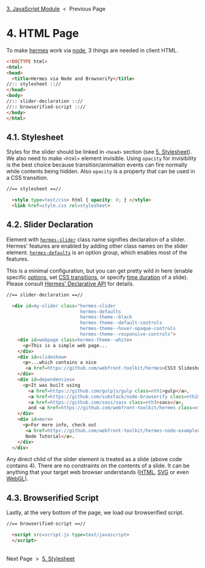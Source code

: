[3. JavaScript Module][js-module] &nbsp;&lt;&nbsp; Previous Page

[js-module]: 3_script.js.md

# 4. HTML Page

To make [hermes][hermes] work via [node][node],
3 things are needed in client HTML.

[hermes]: https://github.com/webfront-toolkit/hermes
[node]: https://nodejs.org/en/

```html
<!DOCTYPE html>
<html>
<head>
  <title>Hermes via Node and Browserify</title>
//:: stylesheet :://
</head>
<body>
//:: slider-declaration :://
//:: browserified-script :://
</body>
</html>
```

## 4.1. Stylesheet

Styles for the slider should be linked in `<head>` section (see
[5. Stylesheet][stylesheet]). We also need to make `<html>` element invisible.
Using `opacity` for invisibility is the best choice because transition/animation
events can fire normally while contents being hidden. Also `opacity` is a
property that can be used in a CSS transition.

```html
//== stylesheet ==//

  <style type=text/css> html { opacity: 0; } </style>
  <link href=style.css rel=stylesheet>
```

## 4.2. Slider Declaration

Element with [`hermes-slider`][layout-slider] class name signifies
declaration of a slider.
Hermes' features are enabled by adding other class names on
the slider element.
[`hermes-defaults`][hermes-defaults] is an option group, which enables
most of the features.

This is a minimal configuration, but you can get pretty wild in here
(enable specific [options][option-classes],
set [CSS transitions][transition-class],
or specify [time duration][time-classes] of a slide).
Please consult [Hermes' Declarative API][css-api] for details.

[layout-slider]: https://github.com/webfront-toolkit/hermes/blob/master/doc/class-names.md#hermes-slider
[transition-class]: https://github.com/webfront-toolkit/hermes/blob/master/doc/class-names.md#hermes-transition--sg
[time-classes]: https://github.com/webfront-toolkit/hermes/blob/master/doc/class-names.md#time-class-names
[option-classes]: https://github.com/webfront-toolkit/hermes/blob/master/doc/class-names.md#option-class-names
[hermes-defaults]: https://github.com/webfront-toolkit/hermes/blob/master/doc/class-names.md#hermes-defaults
[css-api]: https://github.com/webfront-toolkit/hermes/blob/master/doc/class-names.md

```html
//== slider-declaration ==//

  <div id=my-slider class="hermes-slider
                           hermes-defaults
                           hermes-theme--black
                           hermes-theme--default-controls
                           hermes-theme--hover-opaque-controls
                           hermes-theme--responsive-controls">
    <div id=webpage class=hermes-theme--white>
      <p>This is a simple web page...
    </div>
    <div id=slideshow>
      <p>...which contains a nice
       <a href=https://github.com/webfront-toolkit/hermes>CSS3 Slideshow</a>.
    </div>
    <div id=dependencies>
      <p>It was built using
        <a href=https://github.com/gulpjs/gulp class=nth1>gulp</a>,
        <a href=https://github.com/substack/node-browserify class=nth2>browserify</a>,
        <a href=https://github.com/sass/sass class=nth3>sass</a>,
        and <a href=https://github.com/webfront-toolkit/hermes class=nth4>hermes</a>.
    </div>
    <div id=more>
      <p>For more info, check out
       <a href=https://github.com/webfront-toolkit/hermes-node-example>Hermes
       Node Tutorial</a>.
    </div>
  </div>
```

Any direct child of the slider element is treated as a slide
(above code contains 4).
There are no constraints on the contents of&nbsp;a&nbsp;slide.
It can be anything that your target web browser understands
([HTML][html], [SVG][svg] or even [WebGL][webgl]).

[html]: https://www.w3.org/TR/html5/
[svg]: https://www.w3.org/TR/SVG2/
[webgl]: https://www.khronos.org/registry/webgl/specs/1.0/

## 4.3. Browserified Script

Lastly, at the very bottom of the page, we load our browserified script.

```html
//== browserified-script ==//

  <script src=script.js type=text/javascript>
  </script>
```

&nbsp;<br>
Next Page &nbsp;&gt;&nbsp; [5. Stylesheet][stylesheet]

[stylesheet]: 5_style.scss.md

